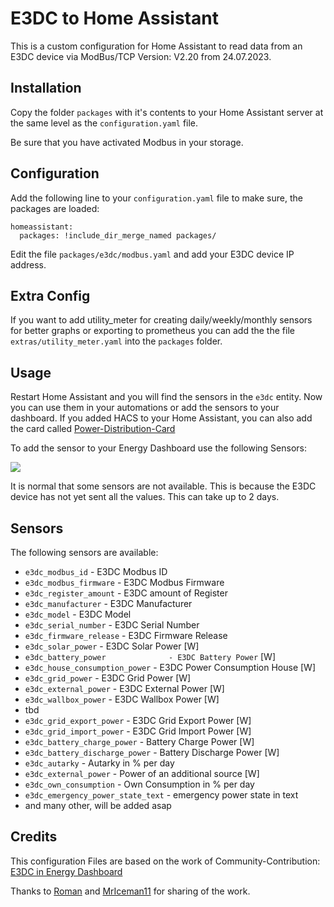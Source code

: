 # E3DC to Home Assistant

This is a custom configuration for Home Assistant to read data from an E3DC device via ModBus/TCP Version: V2.20 from 24.07.2023.

## Installation

Copy the folder `packages` with it's contents to your Home Assistant server at the same level as the `configuration.yaml` file. 

Be sure that you have activated Modbus in your storage.

## Configuration

Add the following line to your `configuration.yaml` file to make sure, the packages are loaded:

```
homeassistant:
  packages: !include_dir_merge_named packages/
```

Edit the file `packages/e3dc/modbus.yaml` and add your E3DC device IP address.

## Extra Config

If you want to add utility_meter for creating daily/weekly/monthly sensors for better graphs or exporting to prometheus you can add the the file `extras/utility_meter.yaml` into the `packages` folder.

## Usage

Restart Home Assistant and you will find the sensors in the `e3dc` entity. Now you can use them in your automations or add the sensors to your dashboard.
If you added HACS to your Home Assistant, you can also add the card called [Power-Distribution-Card](https://github.com/JonahKr/power-distribution-card)

To add the sensor to your Energy Dashboard use the following Sensors:

<img src="https://github.com/MrIceman11/e3dc-homeassistant/raw/main/examples/Dashboard_Config_2.png"/>

It is normal that some sensors are not available. This is because the E3DC device has not yet sent all the values. This can take up to 2 days.

## Sensors

The following sensors are available:

  * `e3dc_modbus_id`                   - E3DC Modbus ID
  * `e3dc_modbus_firmware`             - E3DC Modbus Firmware
  * `e3dc_register_amount`             - E3DC amount of Register
  * `e3dc_manufacturer`                - E3DC Manufacturer
  * `e3dc_model`                       - E3DC Model
  * `e3dc_serial_number`               - E3DC Serial Number
  * `e3dc_firmware_release`            - E3DC Firmware Release
  * `e3dc_solar_power`                 - E3DC Solar Power [W]
  * `e3dc_battery_power              - E3DC Battery Power` [W]
  * `e3dc_house_consumption_power`   - E3DC Power Consumption House [W]
  * `e3dc_grid_power`                - E3DC Grid Power [W]
  * `e3dc_external_power`            - E3DC External Power [W]
  * `e3dc_wallbox_power`             - E3DC Wallbox Power [W]
  * tbd
  * `e3dc_grid_export_power`         - E3DC Grid Export Power [W]
  * `e3dc_grid_import_power`         - E3DC Grid Import Power [W]
  * `e3dc_battery_charge_power`      - Battery Charge Power [W]
  * `e3dc_battery_discharge_power`   - Battery Discharge Power [W]
  * `e3dc_autarky`                   - Autarky in % per day
  * `e3dc_external_power`            - Power of an additional source [W]
  * `e3dc_own_consumption`           - Own Consumption in % per day
  * `e3dc_emergency_power_state_text` - emergency power state in text
  * and many other, will be added asap

## Credits

This configuration Files are based on the work of Community-Contribution: [E3DC in Energy Dashboard](https://community.home-assistant.io/t/e3dc-in-energy-dashboard/379800)

Thanks to [Roman](https://github.com/Roemer) and [MrIceman11](https://github.com/MrIceman11) for sharing of the work.

